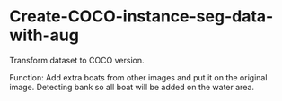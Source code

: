 # Create-COCO-instance-seg-data-with-aug

Transform dataset to COCO version.

Function:
Add extra boats from other images and put it on the original image.
Detecting bank so all boat will be added on the water area.